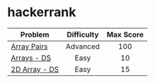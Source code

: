 # hackerrank

| Problem                                                                     | Difficulty    | Max Score  |
| --------------------------------------------------------------------------- |:-------------:|:----------:|
| [Array Pairs](https://www.hackerrank.com/challenges/array-pairs/problem)    | Advanced      | 100        |
| [Arrays - DS](https://www.hackerrank.com/challenges/arrays-ds/problem)      | Easy          | 10         |
| [2D Array - DS](https://www.hackerrank.com/challenges/2d-array/problem)     | Easy          | 15         |